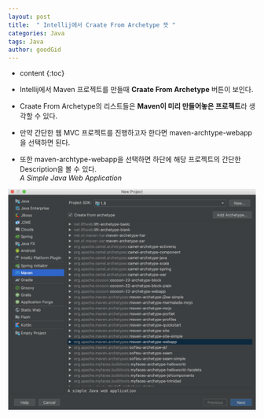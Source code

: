 ```yaml
---
layout: post
title:  " Intellij에서 Craate From Archetype 뜻 "
categories: Java
tags: Java
author: goodGid
---
```

* content
{:toc}

* Intellij에서 Maven 프로젝트를 만들때 **Craate From Archetype** 버튼이 보인다.

* Craate From Archetype의 리스트들은 **Maven이 미리 만들어놓은 프로젝트**라 생각할 수 있다.

* 만약 간단한 웹 MVC 프로젝트를 진행하고자 한다면 maven-archtype-webapp을 선택하면 된다.

* 또한 maven-archtype-webapp을 선택하면 하단에 해당 프로젝트의 간단한 Description을 볼 수 있다. <br> *A Simple Java Web Application*

![](/assets/img/java/java_intellij_archetype.png)

